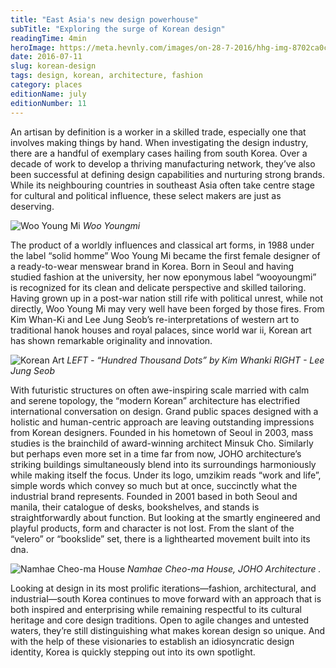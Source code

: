 ```yaml
---
title: "East Asia's new design powerhouse"
subTitle: "Exploring the surge of Korean design"
readingTime: 4min
heroImage: https://meta.hevnly.com/images/on-28-7-2016/hhg-img-8702ca0c-a754-4ddd-8636-e12a1b07c475.png
date: 2016-07-11
slug: korean-design
tags: design, korean, architecture, fashion
category: places
editionName: july
editionNumber: 11
---
```


An artisan by definition is a worker in a skilled trade, especially one that involves making things by hand. When investigating the design industry, there are a handful of exemplary cases hailing from  south Korea. Over a decade of work to develop a thriving manufacturing network, they’ve also been successful at defining design capabilities and nurturing strong brands. While its neighbouring countries in southeast Asia often take centre stage for cultural and political influence, these select makers are just as deserving.

![Woo Young Mi](https://meta.hevnly.com/images/on-20-7-2016/hhg-img-82104e9b-5a6b-4206-9976-74481f15fb84.png)
*Woo Youngmi*

The product of a worldly influences and classical art forms, in 1988 under the label “solid homme” Woo Young Mi became the first female designer of a ready-to-wear menswear brand in Korea. Born in Seoul and having studied fashion at the university, her now eponymous label “wooyoungmi” is recognized for its clean and delicate perspective and skilled tailoring. Having grown up in a post-war nation still rife with political unrest, while not directly, Woo Young Mi may very well have been forged by those fires. From Kim Whan-Ki and Lee Jung Seob’s re-interpretations of western art to traditional hanok houses and royal palaces, since world war ii, Korean art has shown remarkable originality and innovation.

![Korean Art](https://meta.hevnly.com/images/on-20-7-2016/hhg-img-653757d5-31a1-4006-85cf-e13f07466518.png)
*LEFT - “Hundred Thousand Dots” by Kim Whanki    RIGHT - Lee Jung Seob*

With futuristic structures on often awe-inspiring scale married with calm and serene topology, the “modern Korean” architecture has electrified international conversation on design. Grand public spaces designed with a holistic and human-centric approach are leaving outstanding impressions from Korean designers. Founded in his hometown of Seoul in 2003, mass studies is the brainchild of award-winning architect Minsuk Cho. Similarly but perhaps even more set in a time far from now, JOHO architecture’s striking buildings simultaneously blend into its surroundings harmoniously while making itself the focus. Under its logo, umzikim reads “work and life”, simple words which convey so much but at once, succinctly what the industrial brand represents. Founded in 2001 based in both Seoul and manila, their catalogue of desks, bookshelves, and stands is straightforwardly about function. But looking at the smartly engineered and playful products, form and character is not lost. From the slant of the “velero” or “bookslide” set, there is a lighthearted movement built into its dna.

![Namhae Cheo-ma House](https://meta.hevnly.com/images/on-20-7-2016/hhg-img-188ee5de-af29-4315-a225-6104dd280059.png)
*Namhae Cheo-ma House, JOHO Architecture .*

Looking at design in its most prolific iterations—fashion, architectural, and industrial—south Korea continues to move forward with an approach that is both inspired and enterprising while remaining respectful to its cultural heritage and core design traditions. Open to agile changes and untested waters, they’re still distinguishing what makes korean design so unique. And with the help of these visionaries to establish an idiosyncratic design identity, Korea is quickly stepping out into its own spotlight.
